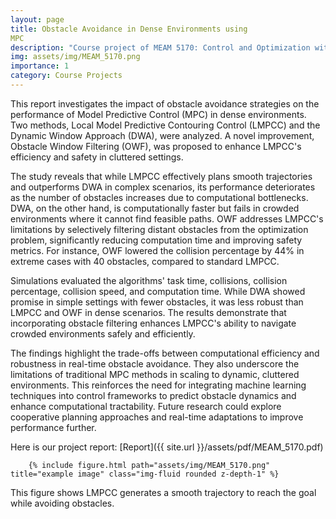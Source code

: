 ```yaml
---
layout: page
title: Obstacle Avoidance in Dense Environments using
MPC
description: "Course project of MEAM 5170: Control and Optimization with Applications in Robotics, Penn"
img: assets/img/MEAM_5170.png
importance: 1
category: Course Projects
---
```


This report investigates the impact of obstacle avoidance strategies on the performance of Model Predictive Control (MPC) in dense environments. Two methods, Local Model Predictive Contouring Control (LMPCC) and the Dynamic Window Approach (DWA), were analyzed. A novel improvement, Obstacle Window Filtering (OWF), was proposed to enhance LMPCC's efficiency and safety in cluttered settings.

The study reveals that while LMPCC effectively plans smooth trajectories and outperforms DWA in complex scenarios, its performance deteriorates as the number of obstacles increases due to computational bottlenecks. DWA, on the other hand, is computationally faster but fails in crowded environments where it cannot find feasible paths. OWF addresses LMPCC's limitations by selectively filtering distant obstacles from the optimization problem, significantly reducing computation time and improving safety metrics. For instance, OWF lowered the collision percentage by 44% in extreme cases with 40 obstacles, compared to standard LMPCC.

Simulations evaluated the algorithms' task time, collisions, collision percentage, collision speed, and computation time. While DWA showed promise in simple settings with fewer obstacles, it was less robust than LMPCC and OWF in dense scenarios. The results demonstrate that incorporating obstacle filtering enhances LMPCC's ability to navigate crowded environments safely and efficiently.

The findings highlight the trade-offs between computational efficiency and robustness in real-time obstacle avoidance. They also underscore the limitations of traditional MPC methods in scaling to dynamic, cluttered environments. This reinforces the need for integrating machine learning techniques into control frameworks to predict obstacle dynamics and enhance computational tractability. Future research could explore cooperative planning approaches and real-time adaptations to improve performance further.
 
 Here is our project report: [Report]({{ site.url }}/assets/pdf/MEAM_5170.pdf)


<div class="col-sm-12 text-center">
    
        {% include figure.html path="assets/img/MEAM_5170.png" title="example image" class="img-fluid rounded z-depth-1" %}
    
</div>
<div class="caption">
    This figure shows LMPCC generates a smooth trajectory to reach the goal while avoiding obstacles.
</div>








